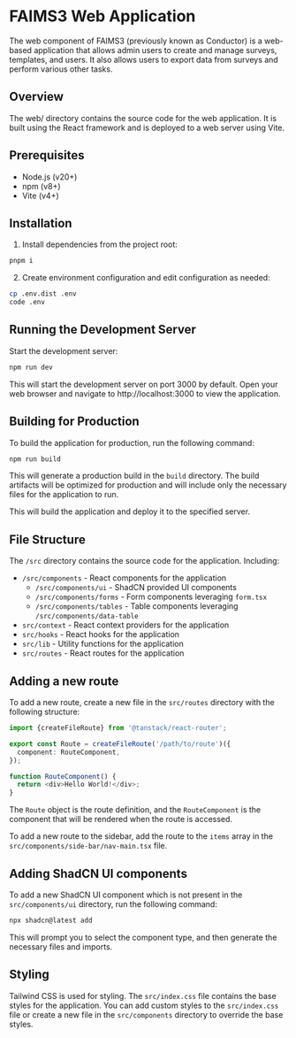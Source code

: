 # FAIMS3 Web Application

The web component of FAIMS3 (previously known as Conductor) is a web-based application that allows admin users to create and manage surveys, templates, and users. It also allows users to export data from surveys and perform various other tasks.

## Overview

The web/ directory contains the source code for the web application. It is built using the React framework and is deployed to a web server using Vite.

## Prerequisites

- Node.js (v20+)
- npm (v8+)
- Vite (v4+)

## Installation

1. Install dependencies from the project root:

```bash
pnpm i
```

2. Create environment configuration and edit configuration as needed:

```bash
cp .env.dist .env
code .env
```

## Running the Development Server

Start the development server:

```bash
npm run dev
```

This will start the development server on port 3000 by default. Open your web browser and navigate to http://localhost:3000 to view the application.

## Building for Production

To build the application for production, run the following command:

```bash
npm run build
```

This will generate a production build in the `build` directory. The build artifacts will be optimized for production and will include only the necessary files for the application to run.

This will build the application and deploy it to the specified server.

## File Structure

The `/src` directory contains the source code for the application. Including:
- `/src/components` - React components for the application
    - `/src/components/ui` - ShadCN provided UI components
    - `/src/components/forms` - Form components leveraging `form.tsx`
    - `/src/components/tables` - Table components leveraging `/src/components/data-table`
- `src/context` - React context providers for the application
- `src/hooks` - React hooks for the application
- `src/lib` - Utility functions for the application
- `src/routes` - React routes for the application

## Adding a new route

To add a new route, create a new file in the `src/routes` directory with the following structure:

```typescript
import {createFileRoute} from '@tanstack/react-router';

export const Route = createFileRoute('/path/to/route')({
  component: RouteComponent,
});

function RouteComponent() {
  return <div>Hello World!</div>;
}
```

The `Route` object is the route definition, and the `RouteComponent` is the component that will be rendered when the route is accessed.

To add a new route to the sidebar, add the route to the `items` array in the `src/components/side-bar/nav-main.tsx` file.

## Adding ShadCN UI components

To add a new ShadCN UI component which is not present in the `src/components/ui` directory, run the following command:

```bash
npx shadcn@latest add
```

This will prompt you to select the component type, and then generate the necessary files and imports.

## Styling

Tailwind CSS is used for styling. The `src/index.css` file contains the base styles for the application. You can add custom styles to the `src/index.css` file or create a new file in the `src/components` directory to override the base styles.
